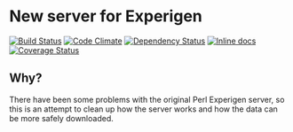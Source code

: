 
# New server for Experigen

[![Build Status](https://travis-ci.org/aquincum/experigenserver2.svg?branch=master)](https://travis-ci.org/aquincum/experigenserver2)
[![Code Climate](https://codeclimate.com/github/aquincum/experigenserver2/badges/gpa.svg)](https://codeclimate.com/github/aquincum/experigenserver2)
[![Dependency Status](https://gemnasium.com/aquincum/experigenserver2.svg)](https://gemnasium.com/aquincum/experigenserver2)
[![Inline docs](http://inch-ci.org/github/aquincum/experigenserver2.svg?branch=master)](http://inch-ci.org/github/aquincum/experigenserver2)
[![Coverage Status](https://coveralls.io/repos/aquincum/experigenserver2/badge.svg?branch=master&service=github)](https://coveralls.io/github/aquincum/experigenserver2?branch=master)

## Why?

There have been some problems with the original Perl Experigen server,
so this is an attempt to clean up how the server works and how the data
can be more safely downloaded.
